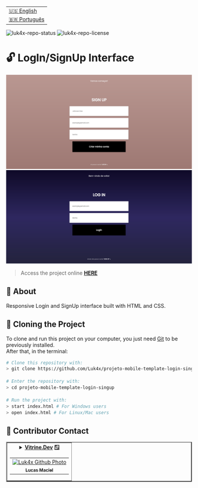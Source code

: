 <table align="right">
  <tr>
    <td>
      <a href="readme-en.md">🇺🇸 English</a>
    </td>
  </tr>
  <tr>
    <td>
      <a href="README.md">🇧🇷 Português</a>
    </td>
  </tr>
</table>

![luk4x-repo-status](https://img.shields.io/badge/Status-Finished-lightgrey?style=for-the-badge&logo=headspace&logoColor=green&color=lightgrey)
![luk4x-repo-license](https://img.shields.io/github/license/Luk4x/projeto-mobile-template-login-singup?style=for-the-badge&logo=unlicense&logoColor=lightgrey)
# 🔓 LogIn/SignUp Interface

<img src="./result/result2.png" alt="challenge-result">
<img src="./result/result1.png" alt="challenge-result">

> Access the project online **[HERE](https://luk4x.github.io/projeto-mobile-template-login-singup/)**

## 📝 About

Responsive Login and SignUp interface built with HTML and CSS.

## 📖 Cloning the Project

To clone and run this project on your computer, you just need [Git](https://git-scm.com/) to be previously installed.<br>
After that, in the terminal:

```bash
# Clone this repository with:
> git clone https://github.com/Luk4x/projeto-mobile-template-login-singup.git

# Enter the repository with:
> cd projeto-mobile-template-login-singup

# Run the project with:
> start index.html # For Windows users
> open index.html # For Linux/Mac users
```

## 🤝 Contributor Contact


<table border="2">
  <tr>
    <td align="center">
      <details>
        <summary>
          <b><a href="https://cursos.alura.com.br/vitrinedev/lucasmacielf">Vitrine.Dev</a> 🪟</b>
          <table>
            <tr>
              <td align="center">
                <a href="https://github.com/Luk4x">
                  <img src="https://avatars.githubusercontent.com/Luk4x" width="150px;" alt="Luk4x Github Photo"/>
                </a>
                <br>
                <a href="https://www.linkedin.com/in/lucasmacielf/">
                  <sub>
                    <b>Lucas Maciel</b>
                  </sub>
                </a>
              </td>
            </tr>
          </table>
        </summary>

| :placard: Vitrine.Dev | Lucas Maciel |
| -------------  | --- |
| :sparkles: Name        | **🔓 LogIn/SignUp Interface**
| :label: Technologies | html, css
| :camera: Img         | ![](./result/result1.png#vitrinedev)

</details>
</td>
</tr>
</table>
